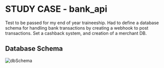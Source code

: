 # STUDY CASE - bank_api

Test to be passed for my end of year traineeship.
Had to define a database schema for handling bank transactions by creating a webhook to post transactions.
Set a cashback system, and creation of a merchant DB.

## Database Schema
![dbSchema](https://user-images.githubusercontent.com/107174519/200318370-ca921cee-495c-41fc-8a05-28370e19368e.jpg)
